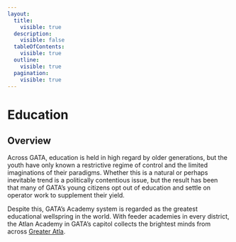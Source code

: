 ```yaml
---
layout:
  title:
    visible: true
  description:
    visible: false
  tableOfContents:
    visible: true
  outline:
    visible: true
  pagination:
    visible: true
---
```


# Education

## Overview

Across GATA, education is held in high regard by older generations, but the youth have only known a restrictive regime of control and the limited imaginations of their paradigms. Whether this is a natural or perhaps inevitable trend is a politically contentious issue, but the result has been that many of GATA’s young citizens opt out of education and settle on operator work to supplement their yield.

Despite this, GATA’s Academy system is regarded as the greatest educational wellspring in the world. With feeder academies in every district, the Atlan Academy in GATA’s capitol collects the brightest minds from across [Greater Atla](../politics/greater-atla.md).
